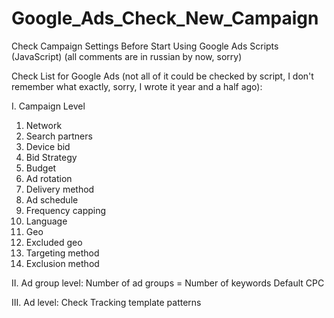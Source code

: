 # Google_Ads_Check_New_Campaign
Check Campaign Settings Before Start Using Google Ads Scripts (JavaScript)
(all comments are in russian by now, sorry)

Check List for Google Ads (not all of it could be checked by script, I don't remember what exactly, sorry, I wrote it year and a half ago):

I. Campaign Level
1. Network
2. Search partners
3. Device bid
4. Bid Strategy
5. Budget
6. Ad rotation
7. Delivery method
8. Ad schedule
9. Frequency capping
10. Language
11. Geo
12. Excluded geo
13. Targeting method
14. Exclusion method

II. Ad group level:
Number of ad groups = Number of keywords 
Default CPC

III. Ad level:
Check Tracking template patterns
